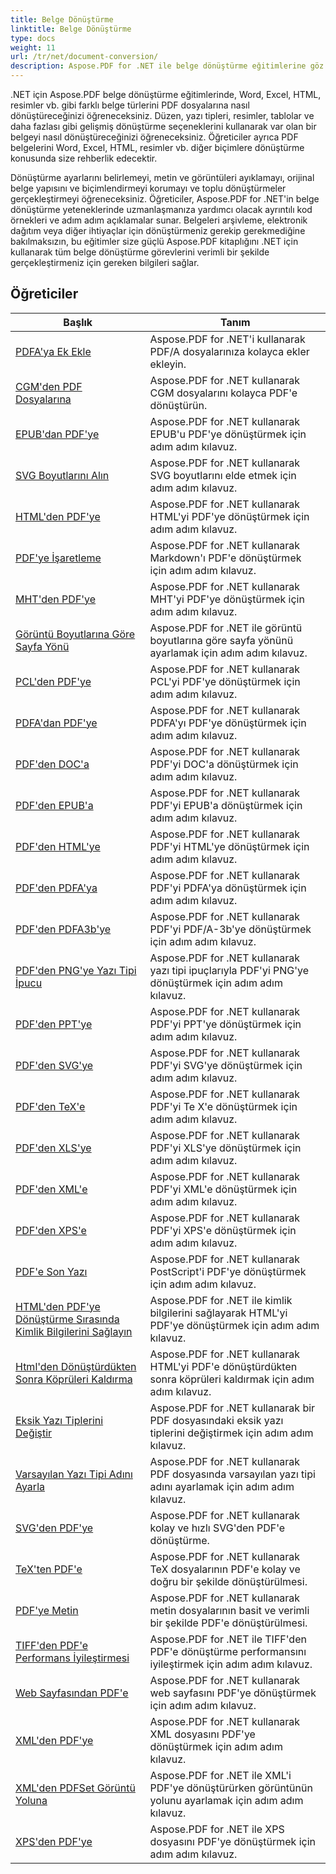 ```yaml
---
title: Belge Dönüştürme
linktitle: Belge Dönüştürme
type: docs
weight: 11
url: /tr/net/document-conversion/
description: Aspose.PDF for .NET ile belge dönüştürme eğitimlerine göz atın. Dosyaları kolayca farklı biçimlere dönüştürün.
---
```

.NET için Aspose.PDF belge dönüştürme eğitimlerinde, Word, Excel, HTML, resimler vb. gibi farklı belge türlerini PDF dosyalarına nasıl dönüştüreceğinizi öğreneceksiniz. Düzen, yazı tipleri, resimler, tablolar ve daha fazlası gibi gelişmiş dönüştürme seçeneklerini kullanarak var olan bir belgeyi nasıl dönüştüreceğinizi öğreneceksiniz. Öğreticiler ayrıca PDF belgelerini Word, Excel, HTML, resimler vb. diğer biçimlere dönüştürme konusunda size rehberlik edecektir. 

Dönüştürme ayarlarını belirlemeyi, metin ve görüntüleri ayıklamayı, orijinal belge yapısını ve biçimlendirmeyi korumayı ve toplu dönüştürmeler gerçekleştirmeyi öğreneceksiniz. Öğreticiler, Aspose.PDF for .NET'in belge dönüştürme yeteneklerinde uzmanlaşmanıza yardımcı olacak ayrıntılı kod örnekleri ve adım adım açıklamalar sunar. Belgeleri arşivleme, elektronik dağıtım veya diğer ihtiyaçlar için dönüştürmeniz gerekip gerekmediğine bakılmaksızın, bu eğitimler size güçlü Aspose.PDF kitaplığını .NET için kullanarak tüm belge dönüştürme görevlerini verimli bir şekilde gerçekleştirmeniz için gereken bilgileri sağlar.

## Öğreticiler
| Başlık | Tanım |
| --- | --- | 
| [PDFA'ya Ek Ekle](./add-attachment-to-pdfa/) | Aspose.PDF for .NET'i kullanarak PDF/A dosyalarınıza kolayca ekler ekleyin. |  
| [CGM'den PDF Dosyalarına](./cgm-to-pdf/) | Aspose.PDF for .NET kullanarak CGM dosyalarını kolayca PDF'e dönüştürün. |  
| [EPUB'dan PDF'ye](./epub-to-pdf/) | Aspose.PDF for .NET kullanarak EPUB'u PDF'ye dönüştürmek için adım adım kılavuz. |  
| [SVG Boyutlarını Alın](./get-svg-dimensions/) | Aspose.PDF for .NET kullanarak SVG boyutlarını elde etmek için adım adım kılavuz. |  
| [HTML'den PDF'ye](./html-to-pdf/) | Aspose.PDF for .NET kullanarak HTML'yi PDF'ye dönüştürmek için adım adım kılavuz. |  
| [PDF'ye İşaretleme](./markdown-to-pdf/) | Aspose.PDF for .NET kullanarak Markdown'ı PDF'e dönüştürmek için adım adım kılavuz. |  
| [MHT'den PDF'ye](./mht-to-pdf/) | Aspose.PDF for .NET kullanarak MHT'yi PDF'ye dönüştürmek için adım adım kılavuz. |  
| [Görüntü Boyutlarına Göre Sayfa Yönü](./page-orientation-according-image-dimensions/) | Aspose.PDF for .NET ile görüntü boyutlarına göre sayfa yönünü ayarlamak için adım adım kılavuz. |  
| [PCL'den PDF'ye](./pcl-to-pdf/) | Aspose.PDF for .NET kullanarak PCL'yi PDF'ye dönüştürmek için adım adım kılavuz. |  
| [PDFA'dan PDF'ye](./pdfa-to-pdf/) | Aspose.PDF for .NET kullanarak PDFA'yı PDF'ye dönüştürmek için adım adım kılavuz. |  
| [PDF'den DOC'a](./pdf-to-doc/) | Aspose.PDF for .NET kullanarak PDF'yi DOC'a dönüştürmek için adım adım kılavuz.  |  
| [PDF'den EPUB'a](./pdf-to-epub/) | Aspose.PDF for .NET kullanarak PDF'yi EPUB'a dönüştürmek için adım adım kılavuz. |  
| [PDF'den HTML'ye](./pdf-to-html/) | Aspose.PDF for .NET kullanarak PDF'yi HTML'ye dönüştürmek için adım adım kılavuz. |  
| [PDF'den PDFA'ya](./pdf-to-pdfa/) | Aspose.PDF for .NET kullanarak PDF'yi PDFA'ya dönüştürmek için adım adım kılavuz. |  
| [PDF'den PDFA3b'ye](./pdf-to-pdfa3b/) | Aspose.PDF for .NET kullanarak PDF'yi PDF/A-3b'ye dönüştürmek için adım adım kılavuz. |  
| [PDF'den PNG'ye Yazı Tipi İpucu](./pdf-to-png-font-hinting/) | Aspose.PDF for .NET kullanarak yazı tipi ipuçlarıyla PDF'yi PNG'ye dönüştürmek için adım adım kılavuz. |  
| [PDF'den PPT'ye](./pdf-to-ppt/) | Aspose.PDF for .NET kullanarak PDF'yi PPT'ye dönüştürmek için adım adım kılavuz. |  
| [PDF'den SVG'ye](./pdf-to-svg/) | Aspose.PDF for .NET kullanarak PDF'yi SVG'ye dönüştürmek için adım adım kılavuz. |  
| [PDF'den TeX'e](./pdf-to-tex/) | Aspose.PDF for .NET kullanarak PDF'yi Te X'e dönüştürmek için adım adım kılavuz. |  
| [PDF'den XLS'ye](./pdf-to-xls/) | Aspose.PDF for .NET kullanarak PDF'yi XLS'ye dönüştürmek için adım adım kılavuz. |  
| [PDF'den XML'e](./pdf-to-xml/) | Aspose.PDF for .NET kullanarak PDF'yi XML'e dönüştürmek için adım adım kılavuz. |  
| [PDF'den XPS'e](./pdf-to-xps/) | Aspose.PDF for .NET kullanarak PDF'yi XPS'e dönüştürmek için adım adım kılavuz. |  
| [PDF'e Son Yazı](./postscript-to-pdf/) | Aspose.PDF for .NET kullanarak PostScript'i PDF'ye dönüştürmek için adım adım kılavuz. |  
| [HTML'den PDF'ye Dönüştürme Sırasında Kimlik Bilgilerini Sağlayın](./provide-credentials-during-html-to-pdf/) | Aspose.PDF for .NET ile kimlik bilgilerini sağlayarak HTML'yi PDF'ye dönüştürmek için adım adım kılavuz. |  
| [Html'den Dönüştürdükten Sonra Köprüleri Kaldırma](./remove-hyperlinks-after-converting-from-html/) | Aspose.PDF for .NET kullanarak HTML'yi PDF'e dönüştürdükten sonra köprüleri kaldırmak için adım adım kılavuz. |  
| [Eksik Yazı Tiplerini Değiştir](./replace-missing-fonts/) | Aspose.PDF for .NET kullanarak bir PDF dosyasındaki eksik yazı tiplerini değiştirmek için adım adım kılavuz. |  
| [Varsayılan Yazı Tipi Adını Ayarla](./set-default-font-name/) | Aspose.PDF for .NET kullanarak PDF dosyasında varsayılan yazı tipi adını ayarlamak için adım adım kılavuz. |  
| [SVG'den PDF'ye](./svg-to-pdf/) | Aspose.PDF for .NET kullanarak kolay ve hızlı SVG'den PDF'e dönüştürme. |  
| [TeX'ten PDF'e](./tex-to-pdf/) | Aspose.PDF for .NET kullanarak TeX dosyalarının PDF'e kolay ve doğru bir şekilde dönüştürülmesi. |  
| [PDF'ye Metin](./text-to-pdf/) | Aspose.PDF for .NET kullanarak metin dosyalarının basit ve verimli bir şekilde PDF'e dönüştürülmesi. |  
| [TIFF'den PDF'e Performans İyileştirmesi](./tiff-to-pdf-performance-improvement/) | Aspose.PDF for .NET ile TIFF'den PDF'e dönüştürme performansını iyileştirmek için adım adım kılavuz. |  
| [Web Sayfasından PDF'e](./web-page-to-pdf/) | Aspose.PDF for .NET kullanarak web sayfasını PDF'ye dönüştürmek için adım adım kılavuz. |  
| [XML'den PDF'ye](./xml-to-pdf/) | Aspose.PDF for .NET kullanarak XML dosyasını PDF'ye dönüştürmek için adım adım kılavuz. |  
| [XML'den PDFSet Görüntü Yoluna](./xml-to-pdfset-image-path/) | Aspose.PDF for .NET ile XML'i PDF'ye dönüştürürken görüntünün yolunu ayarlamak için adım adım kılavuz. |  
| [XPS'den PDF'ye](./xps-to-pdf/) | Aspose.PDF for .NET ile XPS dosyasını PDF'ye dönüştürmek için adım adım kılavuz. |  